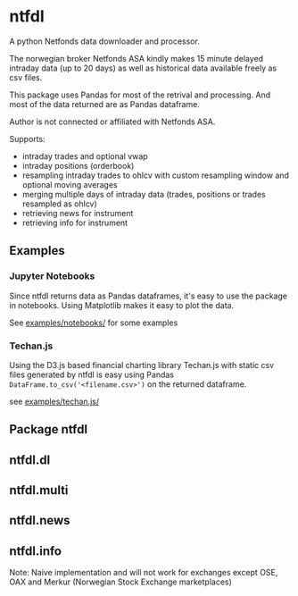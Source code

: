 # ntfdl
 A python Netfonds data downloader and processor.

 The norwegian broker Netfonds ASA kindly makes 15 minute delayed intraday data (up to 20 days) as well as historical data available freely as csv files.

 This package uses Pandas for most of the retrival and processing. And most of the data returned are as Pandas dataframe.

 Author is not connected or affiliated with Netfonds ASA.

 Supports:
 - intraday trades and optional vwap
 - intraday positions (orderbook)
 - resampling intraday trades to ohlcv with custom resampling window and optional moving averages
 - merging multiple days of intraday data (trades, positions or trades resampled as ohlcv)
 - retrieving news for instrument
 - retrieving info for instrument

## Examples

### Jupyter Notebooks

Since ntfdl returns data as Pandas dataframes, it's easy to use the package in notebooks. Using Matplotlib makes it easy to plot the data.

See [examples/notebooks/](/ntftrader/ntfdl/tree/master/examples/notebooks) for some examples

### Techan.js
Using the D3.js based financial charting library Techan.js with static csv files generated by ntfdl is easy using Pandas `DataFrame.to_csv('<filename.csv>')` on the returned dataframe.

see [examples/techan.js/](/ntftrader/ntfdl/tree/master/examples/notebooks)

## Package ntfdl

## ntfdl.dl

## ntfdl.multi

## ntfdl.news

## ntfdl.info
Note: Naive implementation and will not work for exchanges except OSE, OAX and Merkur (Norwegian Stock Exchange marketplaces)

